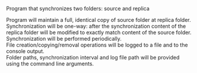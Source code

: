Program that synchronizes two folders: source and replica

Program will maintain a full, identical copy of source folder at replica folder.\
Synchronization will be one-way: after the synchronization content of the 
replica folder will be modified to exactly match content of the source 
folder.\
Synchronization will be performed periodically.\
File creation/copying/removal operations will be logged to a file and to the 
console output.\
Folder paths, synchronization interval and log file path will be provided 
using the command line arguments.



